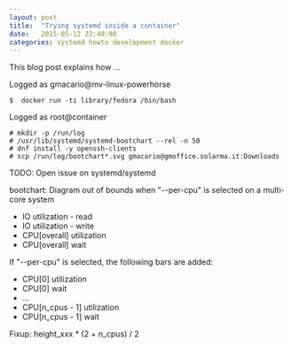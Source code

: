 ```yaml
---
layout: post
title:  "Trying systemd inside a container"
date:   2015-05-12 22:40:00
categories: systemd howto development docker
---
```


This blog post explains how ...

Logged as gmacario@mv-linux-powerhorse

```
$  docker run -ti library/fedora /bin/bash
```

Logged as root@container

```
# mkdir -p /run/log
# /usr/lib/systemd/systemd-bootchart --rel -n 50
# dnf install -y openssh-clients
# scp /run/log/bootchart*.svg gmacario@gmoffice.solarma.it:Downloads
```

TODO: Open issue on systemd/systemd

bootchart: Diagram out of bounds when "--per-cpu" is selected on a multi-core system

* IO utilization - read
* IO utilization - write
* CPU[overall] utilization
* CPU[overall] wait

If "--per-cpu" is selected, the following bars are added:

* CPU[0] utilization
* CPU[0] wait
* ...
* CPU[n_cpus - 1] utilization
* CPU[n_cpus - 1] wait

Fixup: height_xxx * (2 + n_cpus) / 2

<!-- EOF -->

